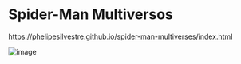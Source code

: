 # Spider-Man Multiversos


https://phelipesilvestre.github.io/spider-man-multiverses/index.html

![image](https://github.com/user-attachments/assets/4eac1395-9bd3-4574-9fbc-9869a03f16cf)
